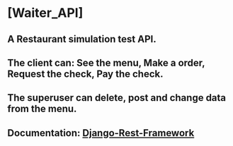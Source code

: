 # [Waiter_API]
## A Restaurant simulation test API.
## The client can: See the menu, Make a order, Request the check, Pay the check.
## The superuser can delete, post and change data from the menu.
## Documentation: [Django-Rest-Framework](https://www.django-rest-framework.org)
